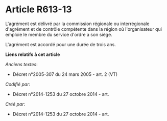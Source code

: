 # Article R613-13

L'agrément est délivré par la commission régionale ou interrégionale d'agrément et de contrôle compétente dans la région où
l'organisateur qui emploie le membre du service d'ordre a son siège.

L'agrément est accordé pour une durée de trois ans.

**Liens relatifs à cet article**

_Anciens textes_:

  - Décret n°2005-307 du 24 mars 2005 - art. 2 (VT)

_Codifié par_:

  - Décret n°2014-1253 du 27 octobre 2014 - art.

_Créé par_:

  - Décret n°2014-1253 du 27 octobre 2014 - art.
